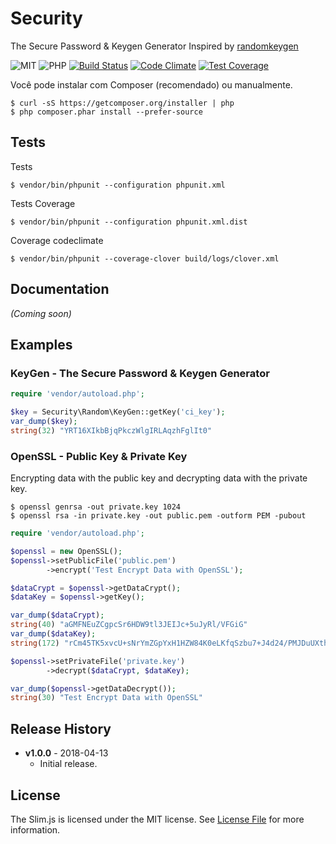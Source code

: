# Security
The Secure Password &amp; Keygen Generator
Inspired by [randomkeygen](https://randomkeygen.com/#)

![MIT](https://img.shields.io/badge/license-MIT-lightgrey.svg?style=flat-square)
![PHP](https://img.shields.io/badge/language-PHP%20%3E%3D%205.4-green.svg)
[![Build Status](https://travis-ci.org/rbarros/Security.svg?branch=master)](https://travis-ci.org/rbarros/Security)
[![Code Climate](https://codeclimate.com/github/rbarros/Security/badges/gpa.svg)](https://codeclimate.com/github/rbarros/Security)
[![Test Coverage](https://codeclimate.com/github/rbarros/Security/badges/coverage.svg)](https://codeclimate.com/github/rbarros/Security/coverage)

Você pode instalar com Composer (recomendado) ou manualmente.

```
$ curl -sS https://getcomposer.org/installer | php
$ php composer.phar install --prefer-source
```

## Tests

Tests
```
$ vendor/bin/phpunit --configuration phpunit.xml
```

Tests Coverage
```
$ vendor/bin/phpunit --configuration phpunit.xml.dist
```

Coverage codeclimate
```
$ vendor/bin/phpunit --coverage-clover build/logs/clover.xml
```
## Documentation
_(Coming soon)_

## Examples


### KeyGen - The Secure Password & Keygen Generator

```php
require 'vendor/autoload.php';

$key = Security\Random\KeyGen::getKey('ci_key');
var_dump($key);
string(32) "YRT16XIkbBjqPkczWlgIRLAqzhFglIt0"
```

### OpenSSL - Public Key & Private Key

Encrypting data with the public key and decrypting data with the private key.

```
$ openssl genrsa -out private.key 1024
$ openssl rsa -in private.key -out public.pem -outform PEM -pubout
```

```php
require 'vendor/autoload.php';

$openssl = new OpenSSL();
$openssl->setPublicFile('public.pem')
        ->encrypt('Test Encrypt Data with OpenSSL');

$dataCrypt = $openssl->getDataCrypt();
$dataKey = $openssl->getKey();

var_dump($dataCrypt);
string(40) "aGMFNEuZCgpcSr6HDW9tl3JEIJc+5uJyRl/VFGiG"
var_dump($dataKey);
string(172) "rCm45TK5xvcU+sNrYmZGpYxH1HZW84K0eLKfqSzbu7+J4d24/PMJDuUXth4ulRbxfdwEt8sphAn7kG9cQZ/9UHjnDfN5Ck1foZ3q08OvsyFsuDlefrSSWpRSRKFirg8X7ZnP+M0Amh2/ngBcCapUM9dh+ILobUV2aC6wgCGsTv8="

$openssl->setPrivateFile('private.key')
        ->decrypt($dataCrypt, $dataKey);

var_dump($openssl->getDataDecrypt());
string(30) "Test Encrypt Data with OpenSSL"
```

## Release History

* **v1.0.0** - 2018-04-13
   - Initial release.

## License

The Slim.js is licensed under the MIT license. See [License File](LICENSE) for more information.

